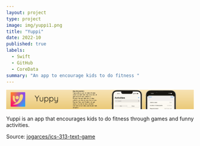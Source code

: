 ```yaml
---
layout: project
type: project
image: img/yuppi1.png
title: "Yuppi"
date: 2022-10
published: true
labels:
  - Swift
  - GitHub
  - CoreData
summary: "An app to encourage kids to do fitness "
---
```


<img class="img-fluid" src="../img/glide.png">

Yuppi is an app that encourages kids to do fitness through games and funny activities.

Source: <a href="https://github.com/jogarces/ics-313-text-game"><i class="large github icon "></i>jogarces/ics-313-text-game</a>
